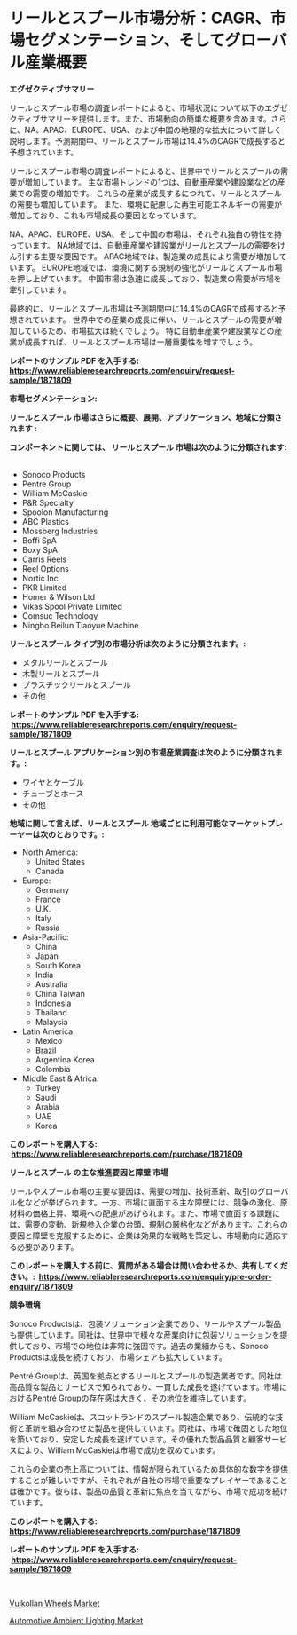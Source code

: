 <p><h1>リールとスプール市場分析：CAGR、市場セグメンテーション、そしてグローバル産業概要</h1></p><p><strong>エグゼクティブサマリー</strong></p>
<p><p>リールとスプール市場の調査レポートによると、市場状況について以下のエグゼクティブサマリーを提供します。また、市場動向の簡単な概要を含めます。さらに、NA、APAC、EUROPE、USA、および中国の地理的な拡大について詳しく説明します。予測期間中、リールとスプール市場は14.4%のCAGRで成長すると予想されています。</p><p>リールとスプール市場の調査レポートによると、世界中でリールとスプールの需要が増加しています。 主な市場トレンドの1つは、自動車産業や建設業などの産業での需要の増加です。 これらの産業が成長するにつれて、リールとスプールの需要も増加しています。 また、環境に配慮した再生可能エネルギーの需要が増加しており、これも市場成長の要因となっています。</p><p>NA、APAC、EUROPE、USA、そして中国の市場は、それぞれ独自の特性を持っています。 NA地域では、自動車産業や建設業がリールとスプールの需要をけん引する主要な要因です。 APAC地域では、製造業の成長により需要が増加しています。 EUROPE地域では、環境に関する規制の強化がリールとスプール市場を押し上げています。 中国市場は急速に成長しており、製造業の需要が市場を牽引しています。</p><p>最終的に、リールとスプール市場は予測期間中に14.4%のCAGRで成長すると予想されています。 世界中での産業の成長に伴い、リールとスプールの需要が増加しているため、市場拡大は続くでしょう。 特に自動車産業や建設業などの産業が成長すれば、リールとスプール市場は一層重要性を増すでしょう。</p></p>
<p><strong>レポートのサンプル PDF を入手する: <a href="https://www.reliableresearchreports.com/enquiry/request-sample/1871809">https://www.reliableresearchreports.com/enquiry/request-sample/1871809</a></strong></p>
<p><strong>市場セグメンテーション:</strong></p>
<p><strong> リールとスプール 市場はさらに概要、展開、アプリケーション、地域に分類されます :</strong></p>
<p><strong>コンポーネントに関しては、 リールとスプール 市場は次のように分類されます: &nbsp;</strong></p>
<p><ul><li>Sonoco Products</li><li>Pentre Group</li><li>William McCaskie</li><li>P&R Specialty</li><li>Spoolon Manufacturing</li><li>ABC Plastics</li><li>Mossberg Industries</li><li>Boffi SpA</li><li>Boxy SpA</li><li>Carris Reels</li><li>Reel Options</li><li>Nortic Inc</li><li>PKR Limited</li><li>Homer & Wilson Ltd</li><li>Vikas Spool Private Limited</li><li>Comsuc Technology</li><li>Ningbo Beilun Tiaoyue Machine</li></ul></p>
<p><strong> リールとスプール タイプ別の市場分析は次のように分類されます。:</strong></p>
<p><ul><li>メタルリールとスプール</li><li>木製リールとスプール</li><li>プラスチックリールとスプール</li><li>その他</li></ul></p>
<p><strong>レポートのサンプル PDF を入手する: &nbsp;<a href="https://www.reliableresearchreports.com/enquiry/request-sample/1871809">https://www.reliableresearchreports.com/enquiry/request-sample/1871809</a></strong></p>
<p><strong> リールとスプール アプリケーション別の市場産業調査は次のように分類されます。:</strong></p>
<p><ul><li>ワイヤとケーブル</li><li>チューブとホース</li><li>その他</li></ul></p>
<p><strong>地域に関して言えば、リールとスプール 地域ごとに利用可能なマーケットプレーヤーは次のとおりです。:</strong></p>
<p><ul>
    <li>
        North America:
        <ul>
            <li>United States</li>
            <li>Canada</li>
        </ul>
    </li>
    <li>
        Europe:
        <ul>
            <li>Germany</li>
            <li>France</li>
            <li>U.K.</li>
            <li>Italy</li>
            <li>Russia</li>
        </ul>
    </li>
    <li>
        Asia-Pacific:
        <ul>
            <li>China</li>
            <li>Japan</li>
            <li>South Korea</li>
            <li>India</li>
            <li>Australia</li>
            <li>China Taiwan</li>
            <li>Indonesia</li>
            <li>Thailand</li>
            <li>Malaysia</li>
        </ul>
    </li>
    <li>
        Latin America:
        <ul>
            <li>Mexico</li>
            <li>Brazil</li>
            <li>Argentina Korea</li>
            <li>Colombia</li>
        </ul>
    </li>
    <li>
        Middle East & Africa:
        <ul>
            <li>Turkey</li>
            <li>Saudi</li>
            <li>Arabia</li>
            <li>UAE</li>
            <li>Korea</li>
        </ul>
    </li>
    </ul></p>
<p><strong>このレポートを購入する: &nbsp;<a href="https://www.reliableresearchreports.com/purchase/1871809">https://www.reliableresearchreports.com/purchase/1871809</a></strong></p>
<p><strong>リールとスプール の主な推進要因と障壁 市場</strong></p>
<p><p>リールやスプール市場の主要な要因は、需要の増加、技術革新、取引のグローバル化などが挙げられます。一方、市場に直面する主な障壁には、競争の激化、原材料の価格上昇、環境への配慮があげられます。また、市場で直面する課題には、需要の変動、新規参入企業の台頭、規制の厳格化などがあります。これらの要因と障壁を克服するために、企業は効果的な戦略を策定し、市場動向に適応する必要があります。</p></p>
<p><strong>このレポートを購入する前に、質問がある場合は問い合わせるか、共有してください。:&nbsp; <a href="https://www.reliableresearchreports.com/enquiry/pre-order-enquiry/1871809">https://www.reliableresearchreports.com/enquiry/pre-order-enquiry/1871809</a></strong></p>
<p><strong>競争環境</strong></p>
<p><p>Sonoco Productsは、包装ソリューション企業であり、リールやスプール製品も提供しています。同社は、世界中で様々な産業向けに包装ソリューションを提供しており、市場での地位は非常に強固です。過去の業績からも、Sonoco Productsは成長を続けており、市場シェアも拡大しています。</p><p>Pentré Groupは、英国を拠点とするリールとスプールの製造業者です。同社は高品質な製品とサービスで知られており、一貫した成長を遂げています。市場におけるPentré Groupの存在感は大きく、その地位を維持しています。</p><p>William McCaskieは、スコットランドのスプール製造企業であり、伝統的な技術と革新を組み合わせた製品を提供しています。同社は、市場で確固とした地位を築いており、安定した成長を遂げています。その優れた製品品質と顧客サービスにより、William McCaskieは市場で成功を収めています。</p><p>これらの企業の売上高については、情報が限られているため具体的な数字を提供することが難しいですが、それぞれが自社の市場で重要なプレイヤーであることは確かです。彼らは、製品の品質と革新に焦点を当てながら、市場で成功を続けています。</p></p>
<p><strong>このレポートを購入する: &nbsp; <a href="https://www.reliableresearchreports.com/purchase/1871809">https://www.reliableresearchreports.com/purchase/1871809</a></strong></p>
<p><strong>レポートのサンプル PDF を入手する: &nbsp;<a href="https://www.reliableresearchreports.com/enquiry/request-sample/1871809">https://www.reliableresearchreports.com/enquiry/request-sample/1871809</a></strong><strong></strong></p>
<p>&nbsp;</p>
<p><p><a href="https://metal-farmhouse-e95.notion.site/Vulkollan-Wheels-Market-Size-Growing-and-Forecasted-for-period-from-2024-2031-and-provides-complet-8f6befa4329845f3b91067ed3d84c58c">Vulkollan Wheels Market</a></p><p><a href="https://crocus-run-b5a.notion.site/Automotive-Ambient-Lighting-Market-Size-Global-Industry-Overview-Market-Segmentation-and-Forecast--78f7d54fcecb40b1a9a085ce7eea1176">Automotive Ambient Lighting Market</a></p></p>